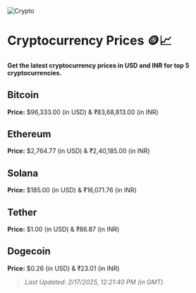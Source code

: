 
![Crypto](https://www.techguide.com.au/wp-content/uploads/2020/11/crypto3.jpeg)

# Cryptocurrency Prices 🪙📈

#### Get the latest cryptocurrency prices in USD and INR for top 5 cryptocurrencies.

## Bitcoin

**Price:** $96,333.00 (in USD) & ₹83,68,813.00 (in INR)

## Ethereum

**Price:** $2,764.77 (in USD) & ₹2,40,185.00 (in INR)

## Solana

**Price:** $185.00 (in USD) & ₹16,071.76 (in INR)

## Tether

**Price:** $1.00 (in USD) & ₹86.87 (in INR)

## Dogecoin

**Price:** $0.26 (in USD) & ₹23.01 (in INR)

> _Last Updated: 2/17/2025, 12:21:40 PM (in GMT)_
